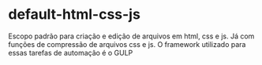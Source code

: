 # default-html-css-js
Escopo padrão para criação e edição de arquivos em html, css e js. Já com funções de compressão de arquivos css e js. O framework utilizado para essas tarefas de automação é o GULP
